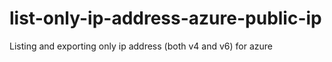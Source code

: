 # list-only-ip-address-azure-public-ip
Listing and exporting only ip address (both v4 and v6) for azure
